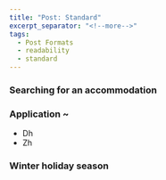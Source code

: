 ```yaml
---
title: "Post: Standard"
excerpt_separator: "<!--more-->"
tags:
  - Post Formats
  - readability
  - standard
---
```


### Searching for an accommodation 


### Application ~ 
- Dh 
- Zh 

### Winter holiday season